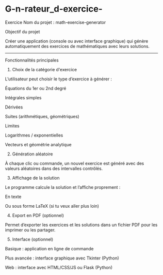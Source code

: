 # G-n-rateur_d-exercice-
Exercice 
Nom du projet : math-exercise-generator

Objectif du projet

Créer une application (console ou avec interface graphique) qui génère automatiquement des exercices de mathématiques avec leurs solutions.


---

Fonctionnalités principales

1. Choix de la catégorie d'exercice

L’utilisateur peut choisir le type d’exercice à générer :

Équations du 1er ou 2nd degré

Intégrales simples

Dérivées

Suites (arithmétiques, géométriques)

Limites

Logarithmes / exponentielles

Vecteurs et géométrie analytique


2. Génération aléatoire

À chaque clic ou commande, un nouvel exercice est généré avec des valeurs aléatoires dans des intervalles contrôlés.

3. Affichage de la solution

Le programme calcule la solution et l’affiche proprement :

En texte

Ou sous forme LaTeX (si tu veux aller plus loin)


4. Export en PDF (optionnel)

Permet d’exporter les exercices et les solutions dans un fichier PDF pour les imprimer ou les partager.

5. Interface (optionnel)

Basique : application en ligne de commande

Plus avancée : interface graphique avec Tkinter (Python)

Web : interface avec HTML/CSS/JS ou Flask (Python)
